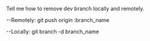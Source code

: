 Tell me how to remove dev branch locally and remotely.​

--Remotely: git push origin :branch_name

--Locally: git branch -d branch_name​
